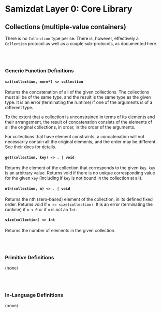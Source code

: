 Samizdat Layer 0: Core Library
==============================

Collections (multiple-value containers)
---------------------------------------

There is no `Collection` type per se. There is, however, effectively a
`Collection` protocol as well as a couple sub-protocols, as documented
here.


<br><br>
### Generic Function Definitions

#### `cat(collection, more*) <> collection`

Returns the concatenation of all of the given collections. The collections
must all be of the same type, and the result is the same type as the given
type. It is an error (terminating the runtime) if one of the arguments is
of a different type.

To the extent that a collection is unconstrained in terms of its
elements and their arrangement, the result of concatenation consists
of the elements of all the original collections, in order, in the order
of the arguments.

For collections that have element constraints, a concatenation will
not necessarily contain all the original elements, and the order may
be different. See their docs for details.

#### `get(collection, key) <> . | void`

Returns the element of the collection that corresponds to the given
`key`. `key` is an arbitrary value. Returns void if there is no unique
corresponding value for the given `key` (including if `key` is not
bound in the collection at all).

#### `nth(collection, n) <> . | void`

Returns the nth (zero-based) element of the collection, in its defined
fixed order. Returns void if `n >= size(collection)`. It is an error
(terminating the runtime) if `n < 0` or if `n` is not an `Int`.

#### `size(collection) <> int`

Returns the number of elements in the given collection.


<br><br>
### Primitive Definitions

(none)


<br><br>
### In-Language Definitions

(none)
